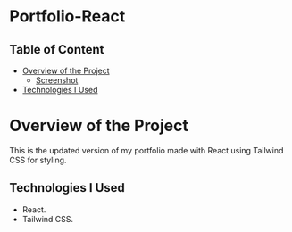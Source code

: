 # Portfolio-React
 
## Table of Content

 * [Overview of the Project](#overview-of-the-project)
      * [Screenshot](#screenshot)
 * [Technologies I Used](#technologies-i-used)

# Overview of the Project
This is the updated version of my portfolio made with React using Tailwind CSS for styling.

## Technologies I Used
* React.
* Tailwind CSS.
